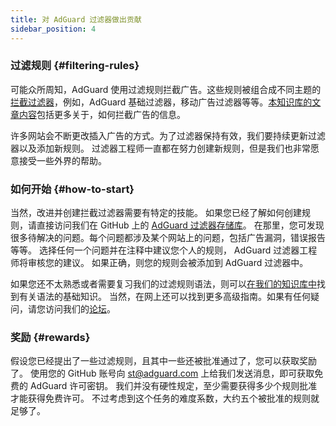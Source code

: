 ```yaml
---
title: 对 AdGuard 过滤器做出贡献
sidebar_position: 4
---
```


### 过滤规则 {#filtering-rules}

可能众所周知，AdGuard 使用过滤规则拦截广告。这些规则被组合成不同主题的[拦截过滤器](/general/ad-filtering/adguard-filters)，例如，AdGuard 基础过滤器，移动广告过滤器等等。[本知识库的文章内容](/general/ad-filtering/how-ad-blocking-works)包括更多关于，如何拦截广告的信息。

许多网站会不断更改插入广告的方式。为了过滤器保持有效，我们要持续更新过滤器以及添加新规则。 过滤器工程师一直都在努力创建新规则，但是我们也非常愿意接受一些外界的帮助。

### 如何开始 {#how-to-start}

当然，改进并创建拦截过滤器需要有特定的技能。 如果您已经了解如何创建规则，请直接访问我们在 GitHub 上的 [AdGuard 过滤器存储库](https://github.com/AdguardTeam/AdguardFilters)。 在那里，您可发现很多待解决的问题。每个问题都涉及某个网站上的问题，包括广告漏洞，错误报告等等。 选择任何一个问题并在注释中建议您个人的规则， AdGuard 过滤器工程师将审核您的建议。 如果正确，则您的规则会被添加到 AdGuard 过滤器中。

如果您还不太熟悉或者需要复习我们的过滤规则语法，则可以[在我们的知识库中](/general/ad-filtering/create-own-filters)找到有关语法的基础知识。 当然，在网上还可以找到更多高级指南。如果有任何疑问，请您访问我们的[论坛](https://forum.adguard.com/)。

### 奖励 {#rewards}

假设您已经提出了一些过滤规则，且其中一些还被批准通过了，您可以获取奖励了。 使用您的 GitHub 账号向 [st@adguard.com](mailto:st@adguard.com) 上给我们发送消息，即可获取免费的 AdGuard 许可密钥。 我们并没有硬性规定，至少需要获得多少个规则批准才能获得免费许可。 不过考虑到这个任务的难度系数，大约五个被批准的规则就足够了。
